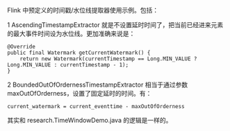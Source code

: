 Flink 中预定义的时间戳/水位线提取器使用示例。包括：

1 AscendingTimestampExtractor
就是不设置延时时间了，把当前已经进来元素的最大事件时间设为水位线。更加准确来说是：
```
@Override
public final Watermark getCurrentWatermark() {
    return new Watermark(currentTimestamp == Long.MIN_VALUE ? Long.MIN_VALUE : currentTimestamp - 1);
}
```

2 BoundedOutOfOrdernessTimestampExtractor
相当于通过参数maxOutOfOrderness，设置了固定延时的时间。有：
```
current_watermark = current_eventtime - maxOutOfOrderness
```
其实和 research.TimeWindowDemo.java 的逻辑是一样的。